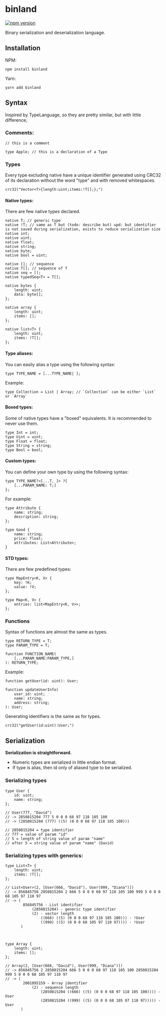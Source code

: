 # binland
[![npm version](https://badge.fury.io/js/binland.svg)](https://badge.fury.io/js/binland)

Binary serialization and deserialization language.

## Installation
NPM:
```shell script
npm install binland
```

Yarn:
```shell script
yarn add binland
```

## Syntax

Inspired by TypeLanguage, so they are pretty similar, but with little difference;

### Comments:
```
// this is a comment

type Apple; // this is a declaration of a Type
```

### Types
Every type excluding native have a unique identifier generated using CRC32 of its declaration without the word "type" and with removed whitespaces.

```
crc32("Vector<T>{length:uint;items:!T[];};")
```

#### Native types:
There are few native types declared.

```
native T; // generic type
native !T; // same as T but (todo: describe but) upd: but identifier is not saved during serialization, exists to reduce serialization size
native int;
native uint;
native float;
native string;
native byte;
native bool = uint;

native []; // sequence
native T[]; // sequence of T
native seq = [];
native typedSeq<T> = T[];

native bytes {
    length: uint;
    data: byte[];
};

native array {
    length: uint;
    items: [];
};

native list<T> {
    length: uint;
    items: !T[];
};
```

#### Type aliases:
You can easily alias a type using the following syntax:
```
type TYPE_NAME = [...TYPE_NAME| ];
```
Example:
```
type Collection = List | Array; // `Collection` can be either `List` or `Array`
```

#### Boxed types:
Some of native types have a "boxed" equivalents. It is recommended to never use them.

```
type Int = int;
type Uint = uint;
type Float = float;
type String = string;
type Bool = bool;
```

#### Custom types:

You can define your own type by using the following syntax:
```
type TYPE_NAME?<[...T, ]> ?{
    [...PARAM_NAME: T;]
};
```

For example:
```
type Attribute {
    name: string;
    description: string;
};

type Good {
    name: string;
    price: float;
    attributes: List<Attribute>;
}
```

#### STD types:
There are few predefined types:
```
type MapEntry<K, V> {
    key: !K;
    value: !V;
};

type Map<K, V> {
    entries: list<MapEntry<K, V>>;
};
```

### Functions
Syntax of functions are almost the same as types.

```
type RETURN_TYPE = T;
type PARAM_TYPE = T;

function FUNCTION_NAME(
    [...PARAM_NAME:PARAM_TYPE,]
): RETURN_TYPE;
```

Example:
```
function getUser(id: uint): User;

function updateUserInfo(
    user_id: uint;
    name: string;
    address: string;
): User;
```

Generating identifiers is the same as for types.
```
crc32("getUser(id:uint):User;")
```

## Serialization

**Serialization is straightforward.**

- Numeric types are serialized in little endian format.
- If type is alias, then id only of aliased type to be serialized.


### Serializing types
```
type User {
    id: uint;
    name: string;
};

// User(777, "David")
// -> 2850815204 777 5 0 0 0 68 97 118 105 100
// -> (2850815204 (777) ((5) (0 0 0 68 97 118 105 100)))

// 2850815204 = type identifier
// 777 = value of param "id"
// 5 = length of string value of param "name"
// after 5 = string value of param "name" (David)
```

### Serializing types with generics:
```
type List<T> {
    length: uint;
    items: !T[];
};

// List<User>(2, [User(666, "David"), User(999, "Diana")])
// -> 856845756 2850815204 2 666 5 0 0 0 68 97 118 105 100 999 5 0 0 0 68 105 97 110 97
// -> (
        856845756 - List identifier
            (2850815204) - generic type identifier
            (2) - vector length
                ((666) ((5) (0 0 0 68 97 118 105 100))) - !User
                ((999) ((5) (0 0 0 68 105 97 110 97)))) - !User
       )



type Array {
    length: uint;
    items: [];
};

// Array(2, [User(666, "David"), User(999, "Diana")])
// -> 856845756 2 2850815204 666 5 0 0 0 68 97 118 105 100 2850815204 999 5 0 0 0 68 105 97 110 97
// -> (
        2001895159 - Array identifier
            (2) - sequence length
                (2850815204 ((666) ((5) (0 0 0 68 97 118 105 100)))) - User
                (2850815204 ((999) ((5) (0 0 0 68 105 97 110 97))))) - User
       )
```